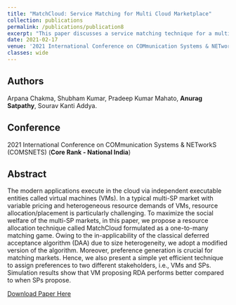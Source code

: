 ```yaml
---
title: "MatchCloud: Service Matching for Multi Cloud Marketplace"
collection: publications
permalink: /publications/publication8
excerpt: "This paper discusses a service matching technique for a multi-cloud marketplace using a revised deferred acceptance algorithm."
date: 2021-02-17
venue: '2021 International Conference on COMmunication Systems & NETworkS (COMSNETS), Bangalore, India'
classes: wide
---
```

## Authors
Arpana Chakma, Shubham Kumar, Pradeep Kumar Mahato, **Anurag Satpathy**, Sourav Kanti Addya.

## Conference
2021 International Conference on COMmunication Systems & NETworkS (COMSNETS) (**Core Rank - National India**)

## Abstract
The modern applications execute in the cloud via independent executable entities called virtual machines (VMs). In a typical multi-SP market with variable pricing and heterogeneous resource demands of VMs, resource allocation/placement is particularly challenging. To maximize the social welfare of the multi-SP markets, in this paper, we propose a resource allocation technique called MatchCloud formulated as a one-to-many matching game. Owing to the in-applicability of the classical deferred acceptance algorithm (DAA) due to size heterogeneity, we adopt a modified version of the algorithm. Moreover, preference generation is crucial for matching markets. Hence, we also present a simple yet efficient technique to assign preferences to two different stakeholders, i.e., VMs and SPs. Simulation results show that VM proposing RDA performs better compared to when SPs propose.

[Download Paper Here](https://ieeexplore.ieee.org/abstract/document/9352821)
